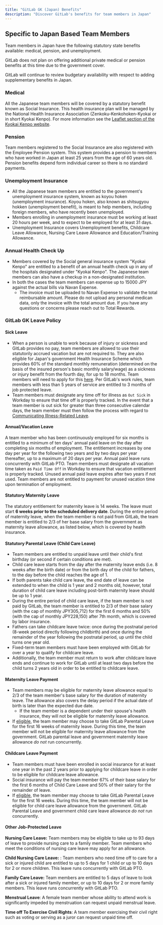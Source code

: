 ```yaml
---
title: "GitLab GK (Japan) Benefits"
description: "Discover GitLab's benefits for team members in Japan"
---
```


## Specific to Japan Based Team Members

Team members in Japan have the following statutory state benefits available: medical, pension, and unemployment.

GitLab does not plan on offering additional private medical or pension benefits at this time due to the government cover.

GitLab will continue to review budgetary availability with respect to adding supplementary benefits in Japan.

### Medical

All the Japanese team members will be covered by a statutory benefit known as Social Insurance. This health insurance plan will be managed by the National Health Insurance Association (Zenkoku-Kenkohoken-Kyokai or in short Kyokai Kenpo). For more information see the [Leaflet section of the Kyokai Kenpo website](https://www.kyoukaikenpo.or.jp/event/kohoshizai/20220411/).

### Pension

Team members registered to the Social Insurance are also registered with the Employee Pension system. This system provides a pension to members who have worked in Japan at least 25 years from the age of 60 years old. Pension benefits depend form individual career so there is no standard payments.

### Unemployment Insurance

- All the Japanese team members are entitled to the government's unemployment insurance system, known as koyou hoken (unemployment insurance). Koyou hoken, also known as shitsugyou hokken (unemployment benefit), is meant to help members, including foreign members, who have recently been unemployed.
- Members enrolling in unemployment insurance must be working at least 20 hours per week, and to expect to be employed for at least 31 days.
- Unemployment Insurance covers Unemployment benefits, Childcare Leave Allowance, Nursing Care Leave Allowance and Education/Training Allowance.

### Annual Health Check Up

- Members covered by the Social general insurance system "Kyokai Kenpo" are entitled to a benefit of an annual health check up in any of the hospitals designated under "Kyokai Kenpo". The Japanese team members can also have a checkup in a non-designated institution.
- In both the cases the team members can expense up to 15000 JPY against the actual bills via Navan Expense.
  - The invoice must be uploaded to Navan Expense to validate the total reimbursable amount. Please do not upload any personal medican data, only the invoice with the total amount due. If you have any questions or concerns please reach out to Total Rewards.

### GitLab GK Leave Policy

#### Sick Leave

- When a person is unable to work because of injury or sickness and GitLab provides no pay, team members are allowed to use their statutorily accrued vacation but are not required to. They are also eligible for Japan's government Health Insurance Scheme which provides 60% of the standard monthly remuneration (determined on the basis of the insured person's basic monthly salary/wage) as a sickness or injury benefit from the fourth day, for up to 18 months. Team members will need to apply for this [here](https://www.ibmjapankenpo.jp/eng/member/application/rest_b.html). Per GitLab's work rules, team members with less than 5 years of service are entitled to 3 months of job protected leave.
- Team members must designate any time off for illness as `Out Sick` in Workday to ensure that time off is properly tracked. In the event that a team member is out sick for greater than three consecutive calendar days, the team member must then follow the process with regard to [Communicating Illness-Related Leave](/handbook/people-group/paid-time-off/#communicating-illness-related-leave).

#### Annual/Vacation Leave

A team member who has been continuously employed for six months is entitled to a minimum of ten days' annual paid leave on the day after completing six months of employment. The entitlement increases by one day per year for the following two years and by two days per year thereafter, up to a maximum of 20 days per year. Annual paid leave runs concurrently with GitLab PTO. Team members must designate all vacation time taken as `Paid Time Off` in Workday to ensure that vacation entitlement is properly tracked. Unused annual paid leave expires after two years if not used. Team members are not entitled to payment for unused vacation time upon termination of employment.

#### Statutory Maternity Leave

The statutory entitlement for maternity leave is 14 weeks. The leave must start **6 weeks prior to the scheduled delivery date**. During the entire period of maternity leave, when the team member is not paid from GitLab, the team member is entitled to 2/3 of her base salary from the government as maternity leave allowance, as listed below, which is covered by health insurance.

#### Statutory Parental Leave (Child Care Leave)

- Team members are entitled to unpaid leave until their child's first birthday (or second if certain conditions are met).
- Child care leave starts from the day after the maternity leave ends (i.e. 8 weeks after the birth date) or from the birth day of the child for fathers, to the day before the child reaches the age of 1.
- If both parents take child care leave, the end date of leave can be extended to when the child is 1 year and 2 months old, however, total duration of child care leave including post-birth maternity leave should be up to 1 year.
- During the entire period of child care leave, if the team member is not paid by GitLab, the team member is entitled to 2/3 of their base salary (with the cap of monthly JPY305,712) for the first 6 months and 50% (with the cap of monthly JPY228,150) after 7th month, which is covered by labor insurance.
- Fathers can take childcare leave twice: once during the postnatal period (8-week period directly following childbirth) and once during the remainder of the year following the postnatal period, up until the child turns one year old.
- Fixed-term team members must have been employed with GitLab for over a year to qualify for childcare leave.
- Additionally, the team member must return to work after childcare leave ends and continue to work for GitLab until at least two days before the child turns 2 years old in order to be entitled to childcare leave.

#### Maternity Leave Payment

- Team members may be eligible for maternity leave allowance equal to 2/3 of the team member's base salary for the duration of maternity leave. The allowance also covers the delay period if the actual date of birth is later than the expected due date.
  - If the team member is a dependent under their spouse's health insurance, they will not be eligible for maternity leave allowance.
- If [eligible](/handbook/total-rewards/benefits/general-and-entity-benefits/#parental-leave), the team member may choose to take GitLab Parental Leave for the first 16 weeks of maternity leave. During this time, the team member will not be eligible for maternity leave allowance from the government. GitLab parental leave and government maternity leave allowance *do not* run concurrently.

#### Childcare Leave Payment

- Team members must have been enrolled in social insurance for at least one year in the past 2 years prior to applying for childcare leave in order to be eligible for childcare leave allowance.
- Social insurance will pay the team member 67% of their base salary for the first 6 months of Child Care Leave and 50% of their salary for the remainder of leave.
- If [eligible](/handbook/total-rewards/benefits/general-and-entity-benefits/#parental-leave), the team member may choose to take GitLab Parental Leave for the first 16 weeks. During this time, the team member will not be eligible for child care leave allowance from the government. GitLab Parental Leave and government child care leave allowance *do not* run concurrently.

#### Other Job-Protected Leave

**Nursing Care Leave:** Team members may be eligible to take up to 93 days of leave to provide nursing care to a family member. Team members who meet the conditions of nursing care leave may apply for an allowance.

**Child Nursing Care Leave:** : Team members who need time off to care for a sick or injured child are entitled to up to 5 days for 1 child or up to 10 days for 2 or more children. This leave runs concurrently with GitLab PTO.

**Family Care Leave:** Team members are entitled to 5 days of leave to look after a sick or injured family member, or up to 10 days for 2 or more family members. This leave runs concurrently with GitLab PTO.

**Menstrual Leave**:  A female team member whose ability to attend work is significantly impeded by menstruation can request unpaid menstrual leave.

**Time off To Exercise Civil Rights**: A team member exercising their civil right such as voting or serving as a juror can request unpaid time off.
